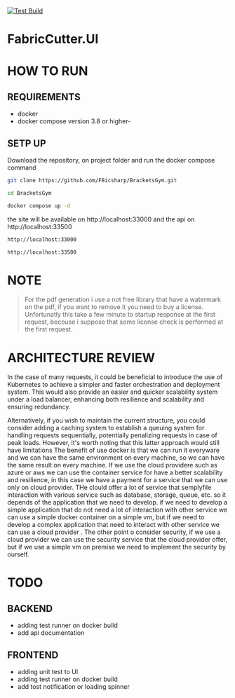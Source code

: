 ﻿[![Test Build](https://github.com/FBicsharp/BracketsGym/actions/workflows/main.yml/badge.svg?branch=master)](https://github.com/FBicsharp/BracketsGym/actions/workflows/main.yml) 
# FabricCutter.UI 


# HOW TO RUN 

## REQUIREMENTS 
- docker
- docker compose version 3.8 or higher- 

## SETP UP
Download the repository, on project folder and run the docker compose command
```sh
git clone https://github.com/FBicsharp/BracketsGym.git
```
```sh
cd BracketsGym
```
```sh
docker compose up -d
```

the site will be available on http://localhost:33000 and the api on http://localhost:33500
```sh
http://localhost:33000
```
```sh
http://localhost:33500
```


# NOTE
> For the pdf generation i use a not free library that have a watermark on the pdf, if you want to remove it you need to buy a license.
> Unfortunatly this take a few minute to startup response at the first request, becouse i suppose that some license check is performed at the first request.

 
# ARCHITECTURE REVIEW 

In the case of many requests, it could be beneficial to introduce the use of Kubernetes to achieve a simpler and faster orchestration and deployment system. 
This would also provide an easier and quicker scalability system under a load balancer, enhancing both resilience and scalability and ensuring redundancy.

Alternatively, if you wish to maintain the current structure, you could consider adding a caching system to establish a queuing system for handling requests sequentially, 
potentially penalizing requests in case of peak loads. However, it's worth noting that this latter approach would still have limitations
The benefit of use docker is that we can run it everyware and we can have the same environment on every machine, so we can have the same result on every machine.
If we use the cloud providere such as azure or aws we can use the container service for have a better scalability and resilience, in this case we have a payment for a service that we can use only on cloud provider.
THe clould offer a lot of service that semplyfile interaction with various service such as database, storage, queue, etc. so it depends of the application that we need to develop.
if we need to develop a simple application that do not need a lot of interaction with other service we can use a simple docker container on a simple vm,
but if we need to develop a complex application that need to interact with other service we can use a cloud provider .
The other point o consider security, if we use a cloud provider we can use the security service that the cloud provider offer, 
but if we use a simple vm on premise we need to implement the security by ourself.



# TODO 

## BACKEND
- adding test runner on docker build
- add api documentation 

## FRONTEND
- adding unit test to UI
- adding test runner on docker build
- add tost notification or loading spinner 
